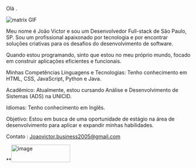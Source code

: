 Olá .




![matrix GIF](https://github.com/user-attachments/assets/1e4a4457-a18e-424d-a404-d81fe01c1192)

                                                                          



                                                              





Meu nome é João Victor e sou um Desenvolvedor Full-stack de São Paulo, SP. Sou um profissional apaixonado por tecnologia e por encontrar soluções criativas para os desafios do desenvolvimento de software.

Quando estou programando, sinto que estou no meu próprio mundo, focado em construir aplicações eficientes e funcionais.

Minhas Competências
Linguagens e Tecnologias: Tenho conhecimento em HTML, CSS, JavaScript, Python e Java.

Acadêmico: Atualmente, estou cursando Análise e Desenvolvimento de Sistemas (ADS) na UNICID.

Idiomas: Tenho conhecimento em Inglês.

Objetivo: Estou em busca de uma oportunidade de estágio na área de desenvolvimento para aplicar e expandir minhas habilidades.



Contato : Joaovictor.business2005@gmail.com

**<img width="161" height="48" alt="image" src="https://github.com/user-attachments/assets/5f60c469-a6bf-453e-8ea5-69f4ad9b83ce" />
